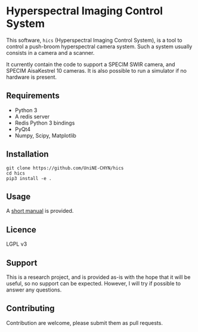 # Hyperspectral Imaging Control System

This software, `hics` (Hyperspectral Imaging Control System), is a tool to control a push-broom hyperspectral camera system. Such a system usually consists in a camera and a scanner.

It currently contain the code to support a SPECIM SWIR camera, and SPECIM AisaKestrel 10 cameras. It is also possible to run a simulator if no hardware is present.

## Requirements

* Python 3
* A redis server
* Redis Python 3 bindings
* PyQt4
* Numpy, Scipy, Matplotlib


## Installation

```
git clone https://github.com/UniNE-CHYN/hics
cd hics
pip3 install -e .
```

## Usage

A [short manual](../blob/master/softwaremanual.pdf) is provided.

## Licence

LGPL v3

## Support

This is a research project, and is provided as-is with the hope that it will be useful, so no support can be expected. However, I will try if possible to answer any questions.

## Contributing

Contribution are welcome, please submit them as pull requests.
